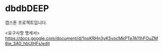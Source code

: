 # dbdbDEEP
캡스톤 프로젝트입니다.

<요구사항 명세서> 
https://docs.google.com/document/d/1noKRHn3yK5vocMkPTe7A11hFOuZM6ie_3A0_hbUlHFs/edit

